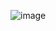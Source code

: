 ![image](https://github.com/heroshg/exercicios-09-java/assets/114421814/1ab246e1-2f97-488d-a6e9-aa5a4c5d65e8)
